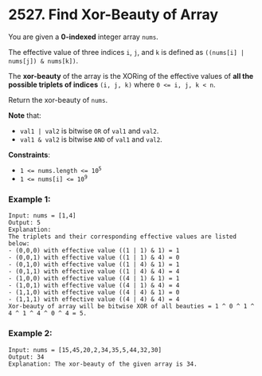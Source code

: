 # 2527. Find Xor-Beauty of Array

You are given a **0-indexed** integer array `nums`.

The effective value of three indices `i`, `j`, and `k` is defined as `((nums[i] | nums[j]) & nums[k])`.

The **xor-beauty** of the array is the XORing of the effective values of **all the possible triplets of indices** `(i, j, k)` where `0 <= i, j, k < n`.

Return the xor-beauty of `nums`.

**Note** that:
- `val1 | val2` is bitwise `OR` of `val1` and `val2`.
- `val1 & val2` is bitwise `AND` of `val1` and `val2`.

**Constraints**:
- <code>1 <= nums.length <= 10<sup>5</sup></code>
- <code>1 <= nums[i] <= 10<sup>9</sup></code>

### Example 1:
```
Input: nums = [1,4]
Output: 5
Explanation: 
The triplets and their corresponding effective values are listed below:
- (0,0,0) with effective value ((1 | 1) & 1) = 1
- (0,0,1) with effective value ((1 | 1) & 4) = 0
- (0,1,0) with effective value ((1 | 4) & 1) = 1
- (0,1,1) with effective value ((1 | 4) & 4) = 4
- (1,0,0) with effective value ((4 | 1) & 1) = 1
- (1,0,1) with effective value ((4 | 1) & 4) = 4
- (1,1,0) with effective value ((4 | 4) & 1) = 0
- (1,1,1) with effective value ((4 | 4) & 4) = 4 
Xor-beauty of array will be bitwise XOR of all beauties = 1 ^ 0 ^ 1 ^ 4 ^ 1 ^ 4 ^ 0 ^ 4 = 5.
```

### Example 2:
```
Input: nums = [15,45,20,2,34,35,5,44,32,30]
Output: 34
Explanation: The xor-beauty of the given array is 34.
```
